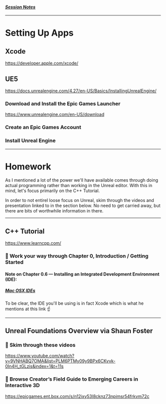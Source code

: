 #### *[Session Notes](./README.md)*
---

# Setting Up Apps

## Xcode
https://developer.apple.com/xcode/



## UE5
https://docs.unrealengine.com/4.27/en-US/Basics/InstallingUnrealEngine/



### Download and Install the Epic Games Launcher
https://www.unrealengine.com/en-US/download



### Create an Epic Games Account



### Install Unreal Engine



---

# Homework

As I mentioned a lot of the power we'll have available comes through doing actual programming rather than working in the Unreal editor. With this in mind, let's focus primarily on the C++ Tutorial.

In order to not entirel loose focus on Unreal, skim through the videos and presentation linked to in the section below. No need to get carried away, but there are bits of worthwhile information in there.


---

## C++ Tutorial
https://www.learncpp.com/


### 🐝 Work your way through Chapter 0, Introduction / Getting Started


#### Note on Chapter 0.6 — Installing an Integrated Development Environment (IDE):

##### [Mac OSX IDEs](https://www.learncpp.com/cpp-tutorial/installing-an-integrated-development-environment-ide/#:~:text=a%20different%20compiler.-,Mac%20OSX%20IDEs,-Popular%20Mac%20choices)
To be clear, the IDE you'll be using is in fact Xcode which is what he mentions at this link ☝️





---

## Unreal Foundations Overview via Shaun Foster

### 🐝 Skim through these videos

https://www.youtube.com/watch?v=9VNHABQ7OMA&list=PLM6PTMy09y9BPx6CKvvk-0In4H_tGLzis&index=1&t=11s



### 🐝 Browse Creator’s Field Guide to Emerging Careers in Interactive 3D

https://epicgames.ent.box.com/s/n12ixy53l8cknz73npimsr54frkvm72c


